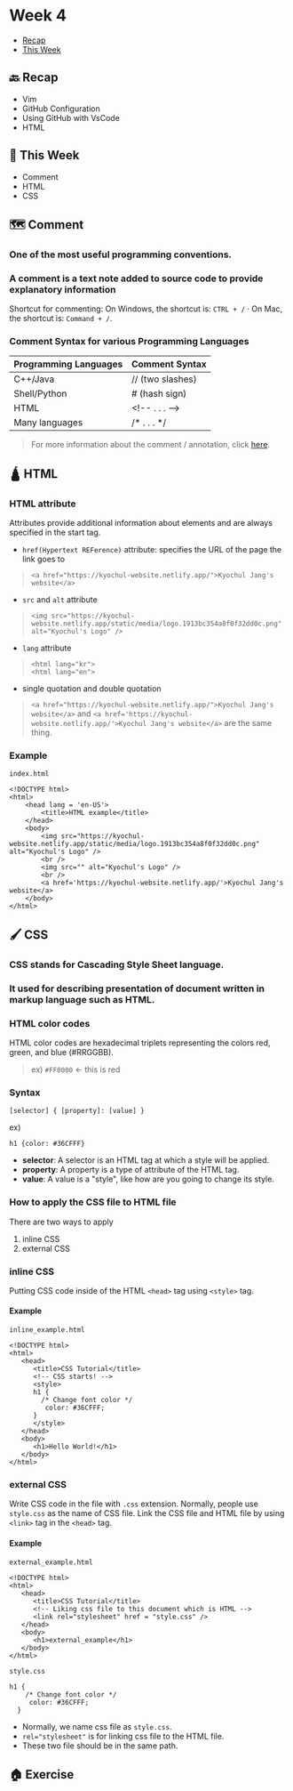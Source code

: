 # Week 4

- [Recap]()
- [This Week]()

## 🔙 Recap
- Vim
- GitHub Configuration
- Using GitHub with VsCode
- HTML

## 📖 This Week
- Comment
- HTML
- CSS

## 🗺️ Comment
### One of the most useful programming conventions.
### A comment is a text note added to source code to provide explanatory information

Shortcut for commenting:
On Windows, the shortcut is: `CTRL + /` · On Mac, the shortcut is: `Command + /`.

### Comment Syntax for various Programming Languages

| Programming Languages | Comment Syntax |
| --- | --- |
| C++/Java | //  (two slashes) |
| Shell/Python | # (hash sign) |
| HTML | \<!-- . . . --> |
| Many languages | /* . . . */ |



> For more information about the comment / annotation, click [here](https://geekflare.com/how-to-add-comments/).

## 🛕 HTML

### HTML attribute
Attributes provide additional information about elements and are always specified in the start tag.

- `href(Hypertext REFerence)` attribute: specifies the URL of the page the link goes to
> `<a href="https://kyochul-website.netlify.app/">Kyochul Jang's website</a>`
- `src` and `alt` attribute
> `<img src="https://kyochul-website.netlify.app/static/media/logo.1913bc354a8f0f32dd0c.png" alt="Kyochul's Logo" />`
- `lang` attribute
> `<html lang="kr">`<br />
> `<html lang="en">`
- single quotation and double quotation
> `<a href="https://kyochul-website.netlify.app/">Kyochul Jang's website</a>` and `<a href='https://kyochul-website.netlify.app/'>Kyochul Jang's website</a>` are the same thing.

### Example
`index.html`

```
<!DOCTYPE html>
<html>
    <head lang = 'en-US'>
        <title>HTML example</title>
    </head>
    <body>
        <img src="https://kyochul-website.netlify.app/static/media/logo.1913bc354a8f0f32dd0c.png" alt="Kyochul's Logo" />
        <br />
        <img src="" alt="Kyochul's Logo" />
        <br />
        <a href='https://kyochul-website.netlify.app/'>Kyochul Jang's website</a>
    </body>
</html>
```
## 🖌️ CSS
### CSS stands for Cascading Style Sheet language.
### It used for describing presentation of document written in markup language such as HTML.

### HTML color codes
HTML color codes are hexadecimal triplets representing the colors red, green, and blue (#RRGGBB).
> ex) `#FF0000` <- this is red

### Syntax
```
[selector] { [property]: [value] }
```
ex)
```
h1 {color: #36CFFF}
```

- **selector**: A selector is an HTML tag at which a style will be applied.
- **property**: A property is a type of attribute of the HTML tag.
- **value**: A value is a "style", like how are you going to change its style.

### How to apply the CSS file to HTML file
There are two ways to apply
1. inline CSS
2. external CSS

### inline CSS
Putting CSS code inside of the HTML `<head>` tag using `<style>` tag.

#### Example
`inline_example.html`

```
<!DOCTYPE html>
<html>
   <head>
      <title>CSS Tutorial</title>
      <!-- CSS starts! -->
      <style>
      h1 {
        /* Change font color */
         color: #36CFFF; 
      }
      </style>
   </head>	
   <body>
      <h1>Hello World!</h1>
   </body>	
</html>
```
### external CSS
Write CSS code in the file with `.css` extension. Normally, people use `style.css` as the name of CSS file. Link the CSS file and HTML file by using `<link>` tag in the `<head>` tag.

#### Example

`external_example.html`

```
<!DOCTYPE html>
<html>
   <head>
      <title>CSS Tutorial</title>
      <!-- Liking css file to this document which is HTML -->
      <link rel="stylesheet" href = "style.css" />
   </head>	
   <body>
      <h1>external_example</h1>
   </body>	
</html>
```

`style.css`

```
h1 {
    /* Change font color */
     color: #36CFFF; 
  }
```

- Normally, we name css file as `style.css`.
- `rel="stylesheet"` is for linking css file to the HTML file.
- These two file should be in the same path.

## 🏠 Exercise